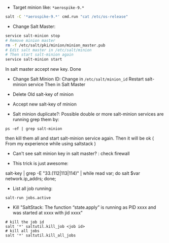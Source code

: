 - Target minion like:  ` *aerospike-9.* `

```bash
salt -C '*aerospike-9.*' cmd.run "cat /etc/os-release"
```

- Change Salt Master:
```bash
service salt-minion stop
# Remove minion master
rm -f /etc/salt/pki/minion/minion_master.pub 
# Edit salt master in /etc/salt/minion
# Then start salt-minion again
service salt-minion start
```

In salt master accept new key. Done

- Change Salt Minion ID:
Change in `/etc/salt/minion_id`
Restart salt-minion service
Then in Salt Master
- Delete Old salt-key of minion
- Accept new salt-key of minion


- Salt minion duplicate?: Possible double or more salt-minion services are running
grep them by:
```
ps -ef | grep salt-minion
```

then kill them all and start salt-minion service again. Then it will be ok ( From my experience while using saltstack )

- Can't see salt minion key in salt master?  : check firewall


- This trick is just awesome:

salt-key | grep -E "33\.(112|113|114)" | while read var; do salt $var network.ip_addrs; done;

- List all job running:
```
salt-run jobs.active
```

- Kill "SaltStack: The function “state.apply” is running as PID xxxx and was started at xxxx with jid xxxx"
```
# kill the job id
salt '*' saltutil.kill_job <job id>
# kill all jobs
salt '*' saltutil.kill_all_jobs
 ```


